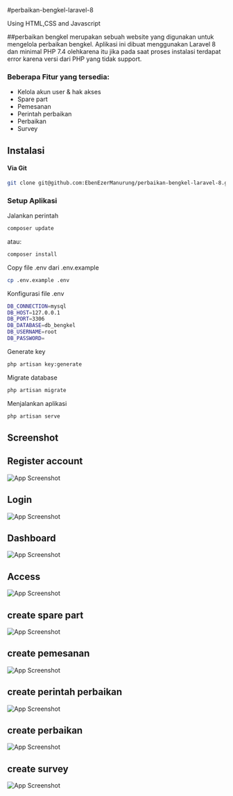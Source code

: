 
#perbaikan-bengkel-laravel-8

Using HTML,CSS and Javascript

##perbaikan bengkel merupakan sebuah website yang digunakan untuk mengelola perbaikan bengkel. Aplikasi ini dibuat menggunakan Laravel 8 dan minimal PHP 7.4 olehkarena itu jika pada saat proses instalasi terdapat error karena versi dari PHP yang tidak support.

### Beberapa Fitur yang tersedia:
- Kelola akun user & hak akses
- Spare part
- Pemesanan
- Perintah perbaikan
- Perbaikan
- Survey

## Instalasi
#### Via Git
```bash
git clone git@github.com:EbenEzerManurung/perbaikan-bengkel-laravel-8.git
```

### Setup Aplikasi
Jalankan perintah 
```bash
composer update
```
atau:
```bash
composer install
```
Copy file .env dari .env.example
```bash
cp .env.example .env
```
Konfigurasi file .env
```bash
DB_CONNECTION=mysql
DB_HOST=127.0.0.1
DB_PORT=3306
DB_DATABASE=db_bengkel
DB_USERNAME=root
DB_PASSWORD=
```
Generate key
```bash
php artisan key:generate
```
Migrate database
```bash
php artisan migrate
```
Menjalankan aplikasi
```bash
php artisan serve
```

## Screenshot 
## Register account

![App Screenshot](https://github.com/EbenEzerManurung/perbaikan-bengkel-laravel-8/blob/main/screenshot/register_account.PNG?raw=true)

## Login

![App Screenshot](https://github.com/EbenEzerManurung/perbaikan-bengkel-laravel-8/blob/main/screenshot/login.PNG?raw=true)

## Dashboard

![App Screenshot](https://github.com/EbenEzerManurung/perbaikan-bengkel-laravel-8/blob/main/screenshot/dashboard.PNG?raw=true)

## Access

![App Screenshot](https://github.com/EbenEzerManurung/perbaikan-bengkel-laravel-8/blob/main/screenshot/access.PNG?raw=true)

## create spare part

![App Screenshot](https://github.com/EbenEzerManurung/perbaikan-bengkel-laravel-8/blob/main/screenshot/create_sparepart.PNG?raw=true)

## create pemesanan

![App Screenshot](https://github.com/EbenEzerManurung/perbaikan-bengkel-laravel-8/blob/main/screenshot/pemesan.PNG?raw=true)

## create perintah perbaikan

![App Screenshot](https://github.com/EbenEzerManurung/perbaikan-bengkel-laravel-8/blob/main/screenshot/perintah_perbaikan.PNG?raw=true)

## create perbaikan

![App Screenshot](https://github.com/EbenEzerManurung/perbaikan-bengkel-laravel-8/blob/main/screenshot/perbaikan.PNG?raw=true)

## create survey

![App Screenshot](https://github.com/EbenEzerManurung/perbaikan-bengkel-laravel-8/blob/main/screenshot/survey.PNG?raw=true)
















